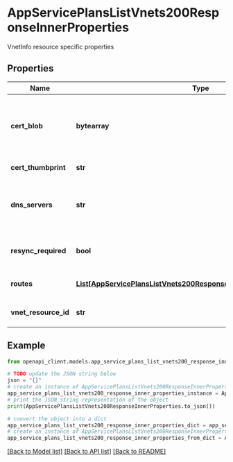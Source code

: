 # AppServicePlansListVnets200ResponseInnerProperties

VnetInfo resource specific properties

## Properties

Name | Type | Description | Notes
------------ | ------------- | ------------- | -------------
**cert_blob** | **bytearray** | A certificate file (.cer) blob containing the public key of the private key used to authenticate a  Point-To-Site VPN connection. | [optional] 
**cert_thumbprint** | **str** | The client certificate thumbprint. | [optional] [readonly] 
**dns_servers** | **str** | DNS servers to be used by this Virtual Network. This should be a comma-separated list of IP addresses. | [optional] 
**resync_required** | **bool** | &lt;code&gt;true&lt;/code&gt; if a resync is required; otherwise, &lt;code&gt;false&lt;/code&gt;. | [optional] [readonly] 
**routes** | [**List[AppServicePlansListVnets200ResponseInnerPropertiesRoutesInner]**](AppServicePlansListVnets200ResponseInnerPropertiesRoutesInner.md) | The routes that this Virtual Network connection uses. | [optional] [readonly] 
**vnet_resource_id** | **str** | The Virtual Network&#39;s resource ID. | [optional] 

## Example

```python
from openapi_client.models.app_service_plans_list_vnets200_response_inner_properties import AppServicePlansListVnets200ResponseInnerProperties

# TODO update the JSON string below
json = "{}"
# create an instance of AppServicePlansListVnets200ResponseInnerProperties from a JSON string
app_service_plans_list_vnets200_response_inner_properties_instance = AppServicePlansListVnets200ResponseInnerProperties.from_json(json)
# print the JSON string representation of the object
print(AppServicePlansListVnets200ResponseInnerProperties.to_json())

# convert the object into a dict
app_service_plans_list_vnets200_response_inner_properties_dict = app_service_plans_list_vnets200_response_inner_properties_instance.to_dict()
# create an instance of AppServicePlansListVnets200ResponseInnerProperties from a dict
app_service_plans_list_vnets200_response_inner_properties_from_dict = AppServicePlansListVnets200ResponseInnerProperties.from_dict(app_service_plans_list_vnets200_response_inner_properties_dict)
```
[[Back to Model list]](../README.md#documentation-for-models) [[Back to API list]](../README.md#documentation-for-api-endpoints) [[Back to README]](../README.md)


